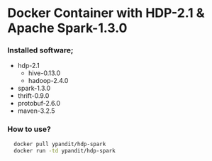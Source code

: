 # Docker Container with HDP-2.1 & Apache Spark-1.3.0

### Installed software;

* hdp-2.1
   * hive-0.13.0
   * hadoop-2.4.0
* spark-1.3.0
* thrift-0.9.0
* protobuf-2.6.0
* maven-3.2.5

### How to use?

```bash
  docker pull ypandit/hdp-spark
  docker run -td ypandit/hdp-spark
```
